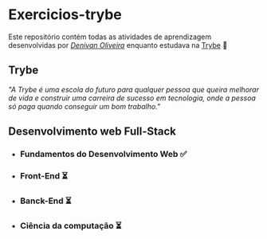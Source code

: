 # Exercicios-trybe


Este repositório contém todas as atividades de aprendizagem desenvolvidas por _[Denivan Oliveira](https://www.linkedin.com/in/denivan-oliveira-237a66249/)_ enquanto estudava na [Trybe](https://www.betrybe.com/) 🚀

## Trybe
_"A Trybe é uma escola do futuro para qualquer pessoa que queira melhorar de vida e construir uma carreira de sucesso em tecnologia, onde a pessoa só paga quando conseguir um bom trabalho."_

## Desenvolvimento web Full-Stack 

- ### Fundamentos do Desenvolvimento Web ✅
- ### Front-End ⏳
- ### Banck-End ⏳
- ### Ciência da computação ⏳


